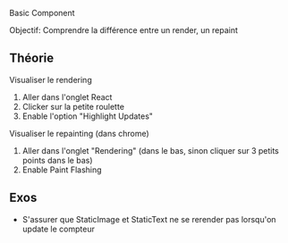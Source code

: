 Basic Component

Objectif: Comprendre la différence entre un render, un repaint

## Théorie

Visualiser le rendering

1. Aller dans l'onglet React
2. Clicker sur la petite roulette
3. Enable l'option "Highlight Updates"

Visualiser le repainting (dans chrome)

1. Aller dans l'onglet "Rendering" (dans le bas, sinon cliquer sur 3 petits points dans le bas)
2. Enable Paint Flashing

## Exos

-   S'assurer que StaticImage et StaticText ne se rerender pas lorsqu'on update le compteur
